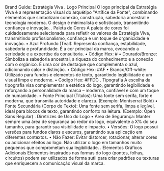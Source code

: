 Brand Guide: Estratégia Viva
. Logo Principal
O logo principal da Estratégia Viva é a representação visual do arquétipo "Artífice da Ponte",
combinando elementos que simbolizam conexão, construção, sabedoria ancestral e
tecnologia moderna. O design é minimalista e sofisticado, transmitindo confiança e
inovação.
. Paleta de Cores
A paleta de cores foi cuidadosamente selecionada para refletir os valores da Estratégia Viva,
transmitindo profissionalismo, confiança e um toque de organicidade e inovação.
• Azul Profundo (Teal): Representa confiança, estabilidade, sabedoria e profundidade. É
a cor principal da marca, evocando a seriedade e a expertise da consultoria.
• Código Hex: #
• Dourado/Bronze: Simboliza a sabedoria ancestral, a riqueza do conhecimento e a
conexão com o orgânico. É uma cor de destaque que complementa o azul, adicionando
calor e distinção.
• Código Hex: #AF
• Branco/Off-white: Utilizado para fundos e elementos de texto, garantindo legibilidade
e um visual limpo e moderno.
• Código Hex: #FFDC
. Tipografia
A escolha da tipografia visa complementar a estética do logo, garantindo legibilidade e
reforçando a personalidade da marca – moderna, confiável e com um toque de
humanidade.
• Fonte Principal (Títulos): Uma fonte sem serifa, forte e moderna, que transmita
autoridade e clareza. (Exemplo: Montserrat Bold)
• Fonte Secundária (Corpo de Texto): Uma fonte sem serifa, limpa e legível, ideal para
blocos de texto, garantindo conforto na leitura. (Exemplo: Open Sans Regular)
. Diretrizes de Uso do Logo
• Área de Segurança: Manter sempre uma área de segurança ao redor do logo,
equivalente a X% do seu tamanho, para garantir sua visibilidade e impacto.
• Versões: O logo possui versões para fundos claros e escuros, garantindo sua aplicação
em diferentes contextos.
• Não Fazer: Evitar distorcer, rotacionar, alterar cores ou adicionar efeitos ao logo. Não
utilizar o logo em tamanhos muito pequenos que comprometam sua legibilidade.
. Elementos Gráficos Adicionais
Elementos inspirados nas formas do logo (pontes, folhas, circuitos) podem ser utilizados de
forma sutil para criar padrões ou texturas que enriquecem a comunicação visual da marca.